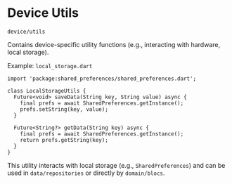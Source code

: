 # Device Utils

`device/utils`

Contains device-specific utility functions (e.g., interacting with hardware, local storage).

Example: `local_storage.dart`

```
import 'package:shared_preferences/shared_preferences.dart';

class LocalStorageUtils {
  Future<void> saveData(String key, String value) async {
    final prefs = await SharedPreferences.getInstance();
    prefs.setString(key, value);
  }

  Future<String?> getData(String key) async {
    final prefs = await SharedPreferences.getInstance();
    return prefs.getString(key);
  }
}
```

This utility interacts with local storage (e.g., `SharedPreferences`) and can be used in `data/repositories` or directly by `domain/blocs`.
